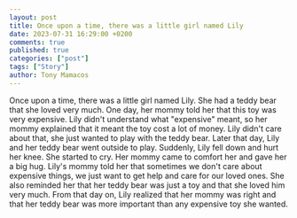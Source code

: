 ```yaml
---
layout: post
title: Once upon a time, there was a little girl named Lily
date: 2023-07-31 16:29:00 +0200
comments: true
published: true
categories: ["post"]
tags: ["Story"]
author: Tony Mamacos
---
```

Once upon a time, there was a little girl named Lily. She had a teddy bear that she loved very much. One day, her mommy told her that this toy was very expensive. 
Lily didn't understand what "expensive" meant, so her mommy explained that it meant the toy cost a lot of money. Lily didn't care about that, she just wanted to play with the teddy bear. 
Later that day, Lily and her teddy bear went outside to play. Suddenly, Lily fell down and hurt her knee. She started to cry. Her mommy came to comfort her and gave her a big hug. 
Lily's mommy told her that sometimes we don't care about expensive things, we just want to get help and care for our loved ones. She also reminded her that her teddy bear was just a toy and that she loved him very much. From that day on, Lily realized that her mommy was right and that her teddy bear was more important than any expensive toy she wanted.
